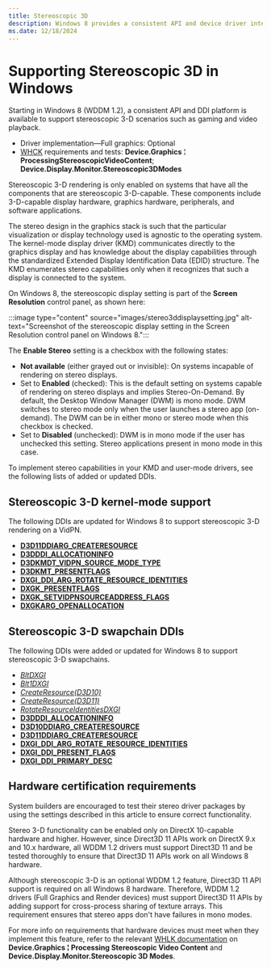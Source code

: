 ```yaml
---
title: Stereoscopic 3D
description: Windows 8 provides a consistent API and device driver interface (DDI) platform for stereoscopic 3-D scenarios such as gaming and video playback.
ms.date: 12/18/2024
---
```


# Supporting Stereoscopic 3D in Windows

Starting in Windows 8 (WDDM 1.2), a consistent API and DDI platform is available to support stereoscopic 3-D scenarios such as gaming and video playback.

* Driver implementation—Full graphics: Optional
* [WHCK](/windows-hardware/test/hlk/windows-hardware-lab-kit) requirements and tests: **Device.Graphics** ¦ **ProcessingStereoscopicVideoContent**; **Device.Display.Monitor.Stereoscopic3DModes**

Stereoscopic 3-D rendering is only enabled on systems that have all the components that are stereoscopic 3-D-capable. These components include 3-D-capable display hardware, graphics hardware, peripherals, and software applications.

The stereo design in the graphics stack is such that the particular visualization or display technology used is agnostic to the operating system. The kernel-mode display driver (KMD) communicates directly to the graphics display and has knowledge about the display capabilities through the standardized Extended Display Identification Data (EDID) structure. The KMD enumerates stereo capabilities only when it recognizes that such a display is connected to the system.

On Windows 8, the stereoscopic display setting is part of the **Screen Resolution** control panel, as shown here:

:::image type="content" source="images/stereo3ddisplaysetting.jpg" alt-text="Screenshot of the stereoscopic display setting in the Screen Resolution control panel on Windows 8.":::

The **Enable Stereo** setting is a checkbox with the following states:

* **Not available** (either grayed out or invisible): On systems incapable of rendering on stereo displays.
* Set to **Enabled** (checked): This is the default setting on systems capable of rendering on stereo displays and implies Stereo-On-Demand. By default, the Desktop Window Manager (DWM) is mono mode. DWM switches to stereo mode only when the user launches a stereo app (on-demand). The DWM can be in either mono or stereo mode when this checkbox is checked.
* Set to **Disabled** (unchecked): DWM is in mono mode if the user has unchecked this setting. Stereo applications present in mono mode in this case.

To implement stereo capabilities in your KMD and user-mode drivers, see the following lists of added or updated DDIs.

## Stereoscopic 3-D kernel-mode support

The following DDIs are updated for Windows 8 to support stereoscopic 3-D rendering on a VidPN.

* [**D3D11DDIARG_CREATERESOURCE**](/windows-hardware/drivers/ddi/d3d10umddi/ns-d3d10umddi-d3d11ddiarg_createresource)
* [**D3DDDI_ALLOCATIONINFO**](/windows-hardware/drivers/ddi/d3dukmdt/ns-d3dukmdt-_d3dddi_allocationinfo)
* [**D3DKMDT_VIDPN_SOURCE_MODE_TYPE**](/windows-hardware/drivers/ddi/d3dkmdt/ne-d3dkmdt-_d3dkmdt_vidpn_source_mode_type)
* [**D3DKMT_PRESENTFLAGS**](/windows-hardware/drivers/ddi/d3dkmthk/ns-d3dkmthk-_d3dkmt_presentflags)
* [**DXGI_DDI_ARG_ROTATE_RESOURCE_IDENTITIES**](/windows-hardware/drivers/ddi/dxgiddi/ns-dxgiddi-dxgi_ddi_arg_rotate_resource_identities)
* [**DXGK_PRESENTFLAGS**](/windows-hardware/drivers/ddi/d3dkmddi/ns-d3dkmddi-_dxgk_presentflags)
* [**DXGK_SETVIDPNSOURCEADDRESS_FLAGS**](/windows-hardware/drivers/ddi/d3dkmddi/ns-d3dkmddi-_dxgk_setvidpnsourceaddress_flags)
* [**DXGKARG_OPENALLOCATION**](/windows-hardware/drivers/ddi/d3dkmddi/ns-d3dkmddi-_dxgkarg_openallocation)

## Stereoscopic 3-D swapchain DDIs

The following DDIs were added or updated for Windows 8 to support stereoscopic 3-D swapchains.

* [*BltDXGI*](/windows-hardware/drivers/ddi/dxgiddi/ns-dxgiddi-dxgi_ddi_base_functions)
* [*Blt1DXGI*](/windows-hardware/drivers/ddi/dxgiddi/ns-dxgiddi-dxgi1_2_ddi_base_functions)
* [*CreateResource(D3D10)*](/windows-hardware/drivers/ddi/d3d10umddi/nc-d3d10umddi-pfnd3d10ddi_createresource)
* [*CreateResource(D3D11)*](/windows-hardware/drivers/ddi/d3d10umddi/nc-d3d10umddi-pfnd3d11ddi_createresource)
* [*RotateResourceIdentitiesDXGI*](/windows-hardware/drivers/ddi/dxgiddi/ns-dxgiddi-dxgi_ddi_base_functions)
* [**D3DDDI_ALLOCATIONINFO**](/windows-hardware/drivers/ddi/d3dukmdt/ns-d3dukmdt-_d3dddi_allocationinfo)
* [**D3D10DDIARG_CREATERESOURCE**](/windows-hardware/drivers/ddi/d3d10umddi/ns-d3d10umddi-d3d10ddiarg_createresource)
* [**D3D11DDIARG_CREATERESOURCE**](/windows-hardware/drivers/ddi/d3d10umddi/ns-d3d10umddi-d3d11ddiarg_createresource)
* [**DXGI_DDI_ARG_ROTATE_RESOURCE_IDENTITIES**](/windows-hardware/drivers/ddi/dxgiddi/ns-dxgiddi-dxgi_ddi_arg_rotate_resource_identities)
* [**DXGI_DDI_PRESENT_FLAGS**](/windows-hardware/drivers/ddi/dxgiddi/ns-dxgiddi-dxgi_ddi_present_flags)
* [**DXGI_DDI_PRIMARY_DESC**](/windows-hardware/drivers/ddi/dxgiddi/ns-dxgiddi-dxgi_ddi_primary_desc)

## Hardware certification requirements

System builders are encouraged to test their stereo driver packages by using the settings described in this article to ensure correct functionality.

Stereo 3-D functionality can be enabled only on DirectX 10-capable hardware and higher. However, since Direct3D 11 APIs work on DirectX 9.x and 10.x hardware, all WDDM 1.2 drivers must support Direct3D 11 and be tested thoroughly to ensure that Direct3D 11 APIs work on all Windows 8 hardware.

Although stereoscopic 3-D is an optional WDDM 1.2 feature, Direct3D 11 API support is required on all Windows 8 hardware. Therefore, WDDM 1.2 drivers (Full Graphics and Render devices) must support Direct3D 11 APIs by adding support for cross-process sharing of texture arrays. This requirement ensures that stereo apps don't have failures in mono modes.

For more info on requirements that hardware devices must meet when they implement this feature, refer to the relevant [WHLK documentation](/windows-hardware/test/hlk/windows-hardware-lab-kit) on **Device.Graphics ¦ Processing Stereoscopic Video Content** and **Device.Display.Monitor.Stereoscopic 3D Modes**.
